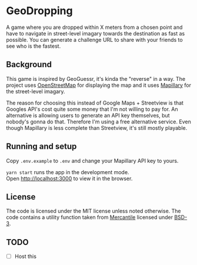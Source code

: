 # GeoDropping

A game where you are dropped within X meters from a chosen point and have to navigate in street-level imagary towards the destination as fast as possible. You can generate a challenge URL to share with your friends to see who is the fastest.

## Background

This game is inspired by GeoGuessr, it's kinda the "reverse" in a way.
The project uses [OpenStreetMap](https://www.openstreetmap.org/) for displaying the map and it uses [Mapillary](https://www.mapillary.com/) for the street-level imagary.

The reason for choosing this instead of Google Maps + Streetview is that Googles API's cost quite some money that I'm not willing to pay for. An alternative is allowing users to generate an API key themselves, but nobody's gonna do that. Therefore I'm using a free alternative service. Even though Mapillary is less complete than Streetview, it's still mostly playable.

## Running and setup

Copy `.env.example` to `.env` and change your Mapillary API key to yours.

`yarn start` runs the app in the development mode.\
Open [http://localhost:3000](http://localhost:3000) to view it in the browser.

## License

The code is licensed under the MIT license unless noted otherwise.
The code contains a utility function taken from [Mercantile](https://github.com/mapbox/mercantile/) licensed under [BSD-3](https://github.com/mapbox/mercantile/blob/main/LICENSE.txt).

## TODO

- [ ] Host this
